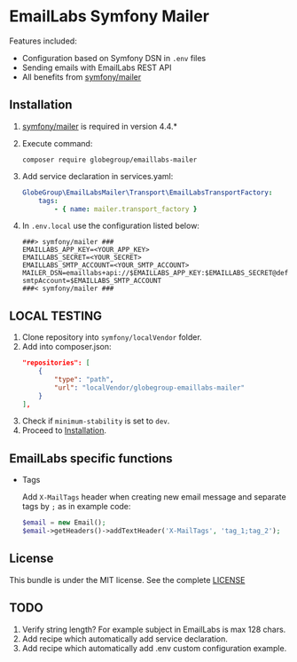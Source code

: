 EmailLabs Symfony Mailer
=============

Features included:

- Configuration based on Symfony DSN in `.env` files
- Sending emails with EmailLabs REST API
- All benefits from [symfony/mailer](https://github.com/symfony/mailer)

Installation
------------
<a name="installation" />

1.  [symfony/mailer](https://github.com/symfony/mailer) is required in version 4.4.*
1.  Execute command:
    ```
    composer require globegroup/emaillabs-mailer
    ```
    
1.  Add service declaration in services.yaml:
    ```yaml
    GlobeGroup\EmailLabsMailer\Transport\EmailLabsTransportFactory:
        tags:
            - { name: mailer.transport_factory }
    ```
1.  In `.env.local` use the configuration listed below:
    ```dotenv
    ###> symfony/mailer ###
    EMAILLABS_APP_KEY=<YOUR_APP_KEY>
    EMAILLABS_SECRET=<YOUR_SECRET>
    EMAILLABS_SMTP_ACCOUNT=<YOUR_SMTP_ACCOUNT>
    MAILER_DSN=emaillabs+api://$EMAILLABS_APP_KEY:$EMAILLABS_SECRET@default?smtpAccount=$EMAILLABS_SMTP_ACCOUNT
    ###< symfony/mailer ###
    ```

LOCAL TESTING
------------
<a name="local-testing" />

1.  Clone repository into `symfony/localVendor` folder.
1.  Add into composer.json:
    ```json
    "repositories": [
        {
            "type": "path",
            "url": "localVendor/globegroup-emaillabs-mailer"
        }
    ],
    ```
1.  Check if `minimum-stability` is set to `dev`.
1.  Proceed to [Installation](#installation).

EmailLabs specific functions
------------
<a name="emaillabs-specific-functions" />

* Tags

    Add `X-MailTags` header when creating new email message and separate tags by `;` as in example code:
    ```php
    $email = new Email();
    $email->getHeaders()->addTextHeader('X-MailTags', 'tag_1;tag_2');
    ```

License
-------

This bundle is under the MIT license. See the complete [LICENSE](LICENSE)

TODO
------------
<a name="todo" />

1.  Verify string length? For example subject in EmailLabs is max 128 chars.
1.  Add recipe which automatically add service declaration.
1.  Add recipe which automatically add .env custom configuration example.
